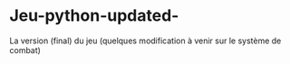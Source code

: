 # Jeu-python-updated-
La version (final) du jeu (quelques modification à venir sur le système de combat)
